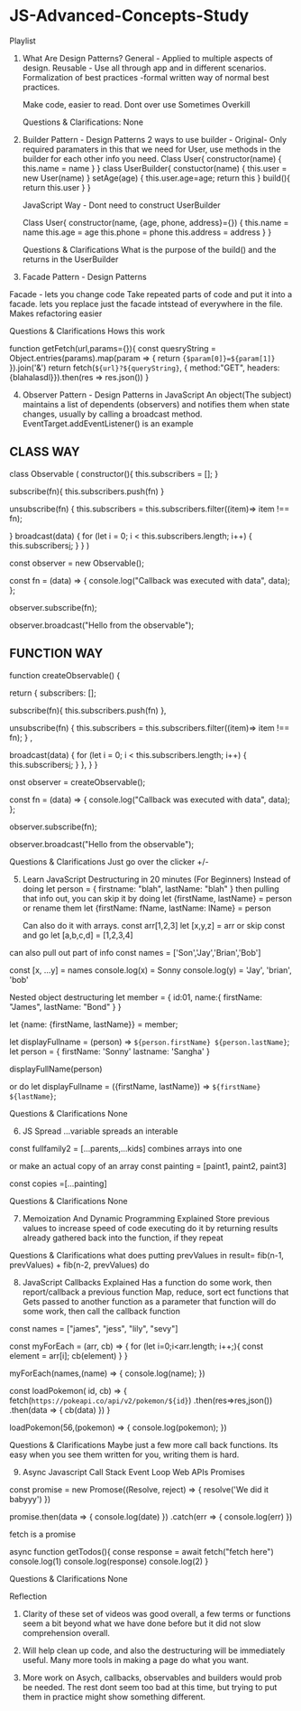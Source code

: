 # JS-Advanced-Concepts-Study

Playlist

1.  What Are Design Patterns?
    General - Applied to multiple aspects of design.
    Reusable - Use all through app and in different scenarios.
    Formalization of best practices -formal written way of normal best practices.

    Make code, easier to read.
    Dont over use
    Sometimes Overkill

    Questions & Clarifications:
    None

2.  Builder Pattern - Design Patterns
    2 ways to use builder -
    Original- Only required paramaters in this that we need for User, use methods in the builder for each other info you need.
    Class User{
    constructor(name) {
    this.name = name
    }
    }
    class UserBuilder{
    constuctor(name) {
    this.user = new User(name)
    }
    setAge(age) {
    this.user.age=age;
    return this
    }
    build(){
    return this.user
    }
    }

    JavaScript Way - Dont need to construct UserBuilder

    Class User{
    constructor(name, {age, phone, address}={}) {
    this.name = name
    this.age = age
    this.phone = phone
    this.address = address
    }
    }

    Questions & Clarifications
    What is the purpose of the build() and the returns in the UserBuilder

3.  Facade Pattern - Design Patterns

Facade - lets you change code
Take repeated parts of code and put it into a facade.
lets you replace just the facade intstead of everywhere in the file.
Makes refactoring easier

Questions & Clarifications
Hows this work

function getFetch(url,params={}){
const quesryString = Object.entries(params).map(param => {
return `{$param[0]}=${param[1]}`
}).join('&')
return fetch(`${url}?${queryString}`, {
method:"GET",
headers: {blahalasdl}}).then(res => res.json())
}

4. Observer Pattern - Design Patterns in JavaScript
   An object(The subject) maintains a list of dependents (observers) and notifies them when state changes, usually by calling a broadcast method.
   EventTarget.addEventListener() is an example

## CLASS WAY

class Observable (
constructor(){
this.subscribers = [];
}

subscribe(fn){
this.subscribers.push(fn)
}

unsubscribe(fn) {
this.subscribers = this.subscribers.filter((item)=> item !== fn);

} broadcast(data) {
for (let i = 0; i < this.subscribers.length; i++) {
this.subscribers[i](data);
}
}
)

const observer = new Observable();

const fn = (data) => {
console.log("Callback was executed with data", data);
};

observer.subscribe(fn);

observer.broadcast("Hello from the observable");

## FUNCTION WAY

function createObservable() {

return {
subscribers: [];

subscribe(fn){
this.subscribers.push(fn)
},

unsubscribe(fn) {
this.subscribers = this.subscribers.filter((item)=> item !== fn);
} ,

broadcast(data) {
for (let i = 0; i < this.subscribers.length; i++) {
this.subscribers[i](data);
}
},
}
}

onst observer = createObservable();

const fn = (data) => {
console.log("Callback was executed with data", data);
};

observer.subscribe(fn);

observer.broadcast("Hello from the observable");

Questions & Clarifications
Just go over the clicker +/-

5. Learn JavaScript Destructuring in 20 minutes (For Beginners)
   Instead of doing
   let person = {
   firstname: "blah",
   lastName: "blah"
   }
   then pulling that info out, you can skip it by doing
   let {firstName, lastName} = person
   or rename them
   let {firstName: fName, lastName: lName} = person

   Can also do it with arrays.
   const arr[1,2,3]
   let [x,y,z] = arr
   or skip const and go
   let [a,b,c,d] = [1,2,3,4]

can also pull out part of info
const names = ['Son','Jay','Brian','Bob']

const [x, ...y] = names
console.log(x) = Sonny
console.log(y) = 'Jay', 'brian', 'bob'

Nested object destructuring
let member = {
id:01,
name:{
firstName: "James",
lastName: "Bond"
}
}

let {name: {firstName, lastName}} = member;

let displayFullname = (person) => `${person.firstName} ${person.lastName}`;
let person = {
firstName: 'Sonny'
lastname: 'Sangha'
}

displayFullName(person)

or do
let displayFullname = ({firstName, lastName}) => `${firstName} ${lastName}`;

Questions & Clarifications
None

6. JS Spread
   ...variable
   spreads an interable

const fullfamily2 = [...parents,...kids]
combines arrays into one

or make an actual copy of an array
const painting = [paint1, paint2, paint3]

const copies =[...painting]

Questions & Clarifications
None

7. Memoization And Dynamic Programming Explained
   Store previous values to increase speed of code executing
   do it by returning results already gathered back into the function, if they repeat

Questions & Clarifications
what does putting prevValues in result= fib(n-1, prevValues) + fib(n-2, prevValues)
do

8. JavaScript Callbacks Explained
   Has a function do some work, then report/callback a previous function
   Map, reduce, sort ect
   functions that Gets passed to another function as a parameter
   that function will do some work, then call the callback function

const names = ["james", "jess", "lily", "sevy"]

const myForEach = (arr, cb) => {
for (let i=0;i<arr.length; i++;){
const element = arr[i];
cb(element)
}
}

myForEach(names,(name) => {
console.log(name);
})

const loadPokemon( id, cb) => {
fetch(`https://pokeapi.co/api/v2/pokemon/${id}`)
.then(res=>res,json())
.then(data => {
cb(data)
})
}

loadPokemon(56,(pokemon) => {
console.log(pokemon);
})

Questions & Clarifications
Maybe just a few more call back functions. Its easy when you see them written for you, writing them is hard.

9. Async Javascript
   Call Stack
   Event Loop
   Web APIs
   Promises

const promise = new Promose((Resolve, reject) => {
resolve('We did it babyyy')
})

promise.then(data => {
console.log(date)
})
.catch(err => {
console.log(err)
})

fetch is a promise

async function getTodos(){
conse response = await fetch("fetch here")
console.log(1)
console.log(response)
console.log(2)
}

Questions & Clarifications
None

Reflection

1. Clarity of these set of videos was good overall, a few terms or functions seem a bit beyond what we have done before but it did not slow comprehension overall.

2. Will help clean up code, and also the destructuring will be immediately useful. Many more tools in making a page do what you want.

3. More work on Asych, callbacks, observables and builders would prob be needed.
   The rest dont seem too bad at this time, but trying to put them in practice might show something different.
